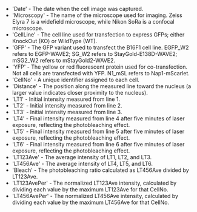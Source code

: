 - 'Date' - The date when the cell image was captured.
- 'Microscopy' - The name of the microscope used for imaging. Zeiss Elyra 7 is a widefield microscope, while Nikon SoRa is a confocal microscope.
- 'CellLine' - The cell line used for transfection to express GFPs; either KnockOut (KO) or WildType (WT).
- 'GFP' - The GFP variant used to transfect the B16F1 cell line. EGFP_W2 refers to EGFP-WAVE2; SG_W2 refers to StayGold-E138D-WAVE2; mSG2_W2 refers to mStayGold2-WAVE2.
- 'YFP' - The yellow or red fluorescent protein used for co-transfection. Not all cells are transfected with YFP. N1_mSL refers to Nap1-mScarlet.
- 'CellNo' - A unique identifier assigned to each cell.
- 'Distance' - The position along the measured line toward the nucleus (a larger value indicates closer proximity to the nucleus).
- 'LT1' - Initial intensity measured from line 1.
- 'LT2' - Initial intensity measured from line 2.
- 'LT3' - Initial intensity measured from line 3.
- 'LT4' - Final intensity measured from line 4 after five minutes of laser exposure, reflecting the photobleaching effect.
- 'LT5' - Final intensity measured from line 5 after five minutes of laser exposure, reflecting the photobleaching effect.
- 'LT6' - Final intensity measured from line 6 after five minutes of laser exposure, reflecting the photobleaching effect.
- 'LT123Ave' - The average intensity of LT1, LT2, and LT3.
- 'LT456Ave' - The average intensity of LT4, LT5, and LT6.
- 'Bleach' - The photobleaching ratio calculated as LT456Ave divided by LT123Ave.
- 'LT123AvePer' - The normalized LT123Ave intensity, calculated by dividing each value by the maximum LT123Ave for that CellNo.
- 'LT456AvePer' - The normalized LT456Ave intensity, calculated by dividing each value by the maximum LT456Ave for that CellNo.
